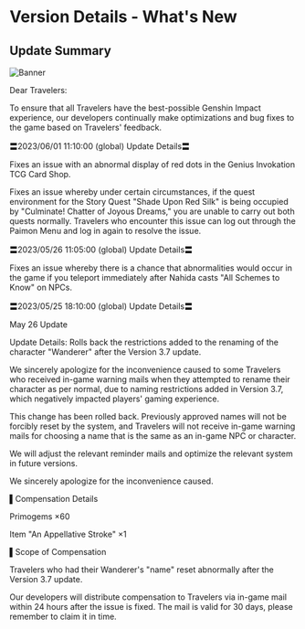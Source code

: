 # Version Details - What's New 
## Update Summary
![Banner](https://sdk.hoyoverse.com/upload/announcement/2020/11/11/0c4d0c742dde8334be30352fa3f5fb5b_4067277611421326976.jpg)

Dear Travelers:

To ensure that all Travelers have the best-possible Genshin Impact experience, our developers continually make optimizations and bug fixes to the game based on Travelers' feedback.

〓2023/06/01 11:10:00 (global) Update Details〓

Fixes an issue with an abnormal display of red dots in the Genius Invokation TCG Card Shop.

Fixes an issue whereby under certain circumstances, if the quest environment for the Story Quest "Shade Upon Red Silk" is being occupied by "Culminate! Chatter of Joyous Dreams," you are unable to carry out both quests normally. Travelers who encounter this issue can log out through the Paimon Menu and log in again to resolve the issue.

〓2023/05/26 11:05:00 (global) Update Details〓

Fixes an issue whereby there is a chance that abnormalities would occur in the game if you teleport immediately after Nahida casts "All Schemes to Know" on NPCs.

〓2023/05/25 18:10:00 (global) Update Details〓

May 26 Update

Update Details: Rolls back the restrictions added to the renaming of the character "Wanderer" after the Version 3.7 update.

We sincerely apologize for the inconvenience caused to some Travelers who received in-game warning mails when they attempted to rename their character as per normal, due to naming restrictions added in Version 3.7, which negatively impacted players' gaming experience.

This change has been rolled back. Previously approved names will not be forcibly reset by the system, and Travelers will not receive in-game warning mails for choosing a name that is the same as an in-game NPC or character.

We will adjust the relevant reminder mails and optimize the relevant system in future versions.

We sincerely apologize for the inconvenience caused.

▌Compensation Details

Primogems ×60

Item "An Appellative Stroke" ×1

▌Scope of Compensation

Travelers who had their Wanderer's "name" reset abnormally after the Version 3.7 update.

Our developers will distribute compensation to Travelers via in-game mail within 24 hours after the issue is fixed. The mail is valid for 30 days, please remember to claim it in time.
